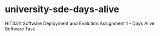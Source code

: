 university-sde-days-alive
=========================

HIT3311 Software Deployment and Evolution Assignment 1 - Days Alive Software Task

